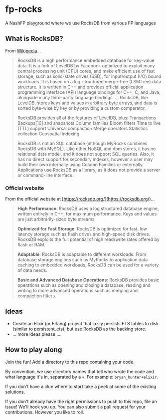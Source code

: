 # fp-rocks
A NashFP playground where we use RocksDB from various FP languages

## What is RocksDB?

From [Wikipedia](https://en.wikipedia.org/wiki/RocksDB)...

> RocksDB is a high performance embedded database for key-value data. It is a fork of LevelDB by Facebook optimized to exploit many central processing unit (CPU) cores, and make efficient use of fast storage, such as solid-state drives (SSD), for input/output (I/O) bound workloads. It is based on a log-structured merge-tree (LSM tree) data structure. It is written in C++ and provides official application programming interface (API) language bindings for C++, C, and Java; alongside many third-party language bindings.
> ...
> RocksDB, like LevelDB, stores keys and values in arbitrary byte arrays, and data is sorted byte-wise by key or by providing a custom comparator.
>
> RocksDB provides all of the features of LevelDB, plus:
> Transactions
> Backups[16] and snapshots
> Column families
> Bloom filters
> Time to live (TTL) support
> Universal compaction
> Merge operators
> Statistics collection
> Geospatial indexing
> 
> RocksDB is not an SQL database (although MyRocks combines RocksDB with MySQL). Like other NoSQL and dbm stores, it has no relational data model, and it does not support SQL queries. Also, it has no direct support for secondary indexes, however a user may build their own internally using Column Families or externally. Applications use RocksDB as a library, as it does not provide a server or command-line interface.


### Official website

From the official website at [https://rocksdb.org/](https://rocksdb.org/)...

> **High Performance**:
> RocksDB uses a log structured database engine, written entirely in C++, for maximum performance. Keys and values are just arbitrarily-sized byte streams.
>
> **Optimized for Fast Storage**: 
> RocksDB is optimized for fast, low latency storage such as flash drives and high-speed disk drives. RocksDB exploits the full potential of high read/write rates offered by flash or RAM.
>
> **Adaptable**: 
> RocksDB is adaptable to different workloads. From database storage engines such as MyRocks to application data caching to embedded workloads, RocksDB can be used for a variety of data needs.
>
> **Basic and Advanced Database Operations**: 
> RocksDB provides basic operations such as opening and closing a database, reading and writing to more advanced operations such as merging and compaction filters.


## Ideas

* Create an Elixir (or Erlang) project that lazily persists ETS tables to disk (similar to [persistent_ets](https://github.com/michalmuskala/persistent_ets)), but use RocksDB as the backing store.
* ... more ideas please ....


## How to play along
Join the fun! Add a directory to this repo containing your code.

By convention, we use directory names that tell who wrote the code and what language it's in, separated by a `+`. For example: `bryan_hunter+elixir`.

If you don't have a clue where to start take a peek at some of the existing solutions. 

If you don't already have the right permissions to push to this repo, file an issue! We'll hook you up. You can also submit a pull request for your contributions. However you like to roll.
